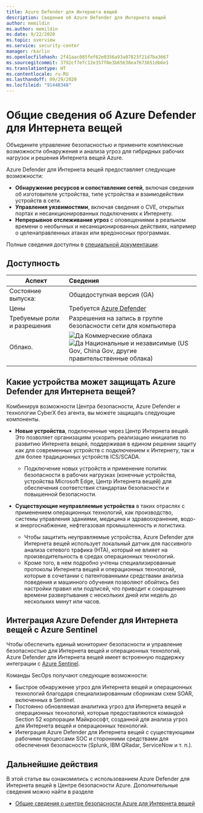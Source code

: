 ```yaml
---
title: Azure Defender для Интернета вещей
description: Сведения об Azure Defender для Интернета вещей
author: memildin
ms.author: memildin
ms.date: 9/22/2020
ms.topic: overview
ms.service: security-center
manager: rkarlin
ms.openlocfilehash: 2f41aac085fef62e0356a93a07823f21d7ba3667
ms.sourcegitcommit: 3792cf7efc12e357f0e3b65638ea7673651db6e1
ms.translationtype: HT
ms.contentlocale: ru-RU
ms.lasthandoff: 09/29/2020
ms.locfileid: "91448348"
---
```

# <a name="introduction-to-azure-defender-for-iot"></a>Общие сведения об Azure Defender для Интернета вещей

Объедините управление безопасностью и примените комплексные возможности обнаружения и анализа угроз для гибридных рабочих нагрузок и решения Интернета вещей Azure.

Azure Defender для Интернета вещей предоставляет следующие возможности:

- **Обнаружение ресурсов и сопоставление сетей**, включая сведения об изготовителе устройства, типе устройства и взаимодействии устройств в сети.
- **Управления уязвимостями**, включая сведения о CVE, открытых портах и несанкционированных подключениях к Интернету.
- **Непрерывное отслеживание угроз** с оповещениями в реальном времени о необычных и несанкционированных действиях, например о целенаправленных атаках или вредоносных программах.

Полные сведения доступны в [специальной документации](https://docs.microsoft.com/azure/asc-for-iot/overview).

## <a name="availability"></a>Доступность
|Аспект|Сведения|
|----|:----|
|Состояние выпуска:|Общедоступная версия (GA)|
|Цены|Требуется [Azure Defender](security-center-pricing.md)|
|Требуемые роли и разрешения|Разрешения на запись в группе безопасности сети для компьютера|
|Облако.|![Да](./media/icons/yes-icon.png) Коммерческие облака<br>![Да](./media/icons/yes-icon.png) Национальные и независимые (US Gov, China Gov, другие правительственные облака)|
|||

## <a name="what-devices-can-azure-defender-for-iot-secure"></a>Какие устройства может защищать Azure Defender для Интернета вещей?
Комбинируя возможности Центра безопасности, Azure Defender и технологии CyberX без агента, вы можете защищать следующие компоненты.

- **Новые устройства**, подключенные через Центр Интернета вещей. Это позволяет организациям ускорить реализацию инициатив по развитию Интернета вещей, поддерживая в едином решении защиту как для современных устройств с подключением к Интернету, так и для более традиционных устройств ICS/SCADA.
    - Подключение новых устройств и применение политик безопасности в рабочих нагрузках (конечные устройства, устройства Microsoft Edge, Центр Интернета вещей) для обеспечения соответствия стандартам безопасности и повышенной безопасности.

- **Существующие неуправляемые устройства** в таких отраслях с применением операционных технологий, как производство, системы управления зданиями, медицина и здравоохранение, водо- и энергоснабжение, нефтегазовая промышленность и логистика. 
    - Чтобы защитить неуправляемые устройства, Azure Defender для Интернета вещей использует локальный датчик для пассивного анализа сетевого трафика (НТА), который не влияет на производительность в средах операционных технологий. 
    - Кроме того, в нем подробно учтены специализированные протоколы Интернета вещей и операционных технологий, которые в сочетании с патентованными средствами анализа поведения и машинного обучения позволяют обойтись без настройки правил или подписей, что приводит к сокращению времени развертывания с нескольких дней или недель до нескольких минут или часов. 


## <a name="azure-defender-for-iot-integration-with-azure-sentinel"></a>Интеграция Azure Defender для Интернета вещей с Azure Sentinel
Чтобы обеспечить единый мониторинг безопасности и управление безопасностью для Интернета вещей и операционных технологий, Azure Defender для Интернета вещей имеет встроенную поддержку интеграции с [Azure Sentinel](../sentinel/overview.md).

Команды SecOps получают следующие возможности:

- Быстрое обнаружение угроз для Интернета вещей и операционных технологий благодаря специализированным сборникам схем SOAR, включенных в Sentinel.
- Постоянно обновляемая аналитика угроз для Интернета вещей и операционных технологий, которые предоставляются командой Section 52 корпорации Майкрософт, созданной для анализа угроз для Интернета вещей и операционных технологий.
- Интеграция Azure Defender для Интернета вещей с существующими рабочими процессами SOC и сторонними средствами для обеспечения безопасности (Splunk, IBM QRadar, ServiceNow и т. п.).


## <a name="next-steps"></a>Дальнейшие действия

В этой статье вы ознакомились с использованием Azure Defender для Интернета вещей в Центре безопасности Azure. Дополнительные сведения можно найти в разделе

- [Общие сведения о центре безопасности Azure для Интернета вещей](../asc-for-iot/overview.md)

